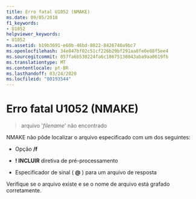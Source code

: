 ```yaml
---
title: Erro fatal U1052 (NMAKE)
ms.date: 09/05/2018
f1_keywords:
- U1052
helpviewer_keywords:
- U1052
ms.assetid: b19b3691-e60b-46bd-8822-8426740a9bc7
ms.openlocfilehash: 34e047bf02c51cf226b29bf291aa8fe0e08f5ee4
ms.sourcegitcommit: 857fa6b530224fa6c18675138043aba9aa0619fb
ms.translationtype: MT
ms.contentlocale: pt-BR
ms.lasthandoff: 03/24/2020
ms.locfileid: "80193544"
---
```

# <a name="nmake-fatal-error-u1052"></a>Erro fatal U1052 (NMAKE)

> arquivo '*filename*' não encontrado

NMAKE não pôde localizar o arquivo especificado com um dos seguintes:

- Opção **/f**

- **! INCLUIR** diretiva de pré-processamento

- Especificador de sinal ( **\@** ) para um arquivo de resposta

Verifique se o arquivo existe e se o nome de arquivo está grafado corretamente.
